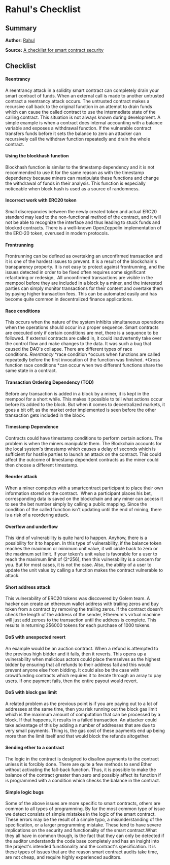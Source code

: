 # Rahul's Checklist

## Summary

**Author:**
[Rahul](https://blog.accubits.com/perspectives/rahul/)

**Source:**
[A checklist for smart contract security](https://blog.accubits.com/a-checklist-for-smart-contract-security/)


## Checklist

#### **Reentrancy**

A reentrancy attack in a solidity smart contract can completely drain your smart contract of funds. When an external call is made to another untrusted contract a reentrancy attack occurs. The untrusted contract makes a recursive call back to the original function in an attempt to drain funds which can cause the called contract to use the intermediate state of the calling contract. This situation is not always known during development. A simple example is when a contract does internal accounting with a balance variable and exposes a withdrawal function. If the vulnerable contract transfers funds before it sets the balance to zero an attacker can recursively call the withdraw function repeatedly and drain the whole contract.

#### **Using the blockhash function**

Blockhash function is similar to the timestamp dependency and it is not recommended to use it for the same reason as with the timestamp dependency because miners can manipulate these functions and change the withdrawal of funds in their analysis. This function is especially noticeable when block hash is used as a source of randomness.

#### **Incorrect work with ERC20 token**

Small discrepancies between the newly created token and actual ERC20 standard may lead to the non-functional method of the contract, and it will not be able to recognize the interface and thus leading to stuck funds and blocked contracts. There is a well-known OpenZeppelin implementation of the ERC-20 token, overused in modern protocols.

#### **Frontrunning**

Frontrunning can be defined as overtaking an unconfirmed transaction and it is one of the hardest issues to prevent. It is a result of the blockchain's transparency property. It is not easy to protect against frontrunning, and the issues detected in order to be fixed often requires some significant refactoring or redesign,  All unconfirmed transactions are visible in the mempool before they are included in a block by a miner, and the interested parties can simply monitor transactions for their content and overtake them by paying higher transaction fees. This can be automated easily and has become quite common in decentralized finance applications.

#### **Race conditions**

This occurs when the nature of the system inhibits simultaneous operations when the operations should occur in a proper sequence. Smart contracts are executed only if certain conditions are met, there is a sequence to be followed. If external contracts are called in, it could inadvertently take over the control flow and make changes to the data. It was such a bug that caused the DAO's collapse. There are different types of race conditions. *Reentrancy* *race condition *occurs when functions are called repeatedly before the first invocation of the function was finished. *Cross function race conditions *can occur when two different functions share the same state in a contract.

#### **Transaction Ordering Dependency (TOD)**

Before any transaction is added in a block by a miner, it is kept in the mempool for a short while. This makes it possible to tell what actions occur before its added to the block. But when it comes to decentralized markets, it goes a bit off; as the market order implemented is seen before the other transaction gets included in the block.

#### **Timestamp Dependence**

Contracts could have timestamp conditions to perform certain actions. The problem is when the miners manipulate them. The Blockchain accounts for the local system's timestamp which causes a delay of seconds which is sufficient for hostile parties to launch an attack on the contract. This could affect the outcome of timestamp dependent contracts as the miner could then choose a different timestamp.

#### **Reorder attack**

When a miner competes with a smartcontract participant to place their own information stored on the contract.  When a participant places his bet,  corresponding data is saved on the blockchain and any miner can access it to see the bet number simply by calling a public mapping. Since the condition of the called function isn't updating until the end of mining, there is a risk of a reordering attack.

#### **Overflow and underflow**

This kind of vulnerability is quite hard to happen. Anyhow, there is a possibility for it to happen. In this type of vulnerability, if the balance token reaches the maximum or minimum unit value, it will circle back to zero or the maximum set limit. If your token's unit value is favorable for a user to reach the maximum limit of (2^256), then this vulnerability is a concern for you. But for most cases, it is not the case. Also, the ability of a user to update the unit value by calling a function makes the contract vulnerable to attack.

#### **Short address attack**

This vulnerability of ERC20 tokens was discovered by Golem team. A hacker can create an ethereum wallet address with trailing zeros and buy token from a contract by removing the trailing zeros. If the contract doesn't check the length of the address of the sender, Ethereum's virtual machine will just add zeroes to the transaction until the address is complete. This results in returning 256000 tokens for each purchase of 1000 tokens.

#### **DoS with unexpected revert**

An example would be an auction contract. When a refund is attempted to the previous high bidder and it fails, then it reverts. This opens up a vulnerability when malicious actors could place themselves as the highest bidder by ensuring that all refunds to their address fail and this would prevent anyone else from bidding. It could also be the case with crowdfunding contracts which requires it to iterate through an array to pay users. If one payment fails, then the entire payout would revert.

#### **DoS with block gas limit**

A related problem as the previous point is if you are paying out to a lot of addresses at the same time, then you risk running out the block gas limit which is the maximum amount of computation that can be processed by a block. If that happens, it results in a failed transaction. An attacker could take advantage of this by adding a number of addresses that are due to very small payments. Thing is, the gas cost of these payments end up being more than the limit itself and that would block the refunds altogether.

#### **Sending ether to a contract**

The logic in the contract is designed to disallow payments to the contract unless it is forcibly done. There are quite a few methods to send Ether without activating the fall-back function. Thus, it is possible to make the balance of the contract greater than zero and possibly affect its function if is programmed with a condition which checks the balance in the contract.

#### **Simple logic bugs**

Some of the above issues are more specific to smart contracts, others are common to all types of programming. By far the most common type of issue we detect consists of simple mistakes in the logic of the smart contract. These errors may be the result of a simple typo, a misunderstanding of the specification, or a larger programming mistake. These tend to have severe implications on the security and functionality of the smart contract.What they all have in common though, is the fact that they can only be detected if the auditor understands the code base completely and has an insight into the project's intended functionality and the contract's specification. It is these types of issues that are the reason smart contract audits take time, are not cheap, and require highly experienced auditors.
